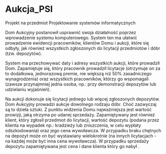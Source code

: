 # Aukcja_PSI
Projekt na przedmiot Projektowanie systemów informatycznych

Dom Aukcyjny postanowił usprawnić swoja działalność poprzez wprowadzenie systemu komputerowego. 
System ten ma ułatwić prowadzenie ewidencji pracowników, klientów Domu i aukcji, które się odbyły, 
jak również wszystkich zgłoszonych do licytacji przedmiotów i dóbr (tzw. depozytów).

System ma przechowywać daty i adresy wszystkich aukcji, które prowadził Dom. Zapamiętuje się, 
który pracownik prowadził licytacje (otrzymuje on za to dodatkowa, jednorazową premie, 
nie większą niż 50% zasadniczego wynagrodzenia) oraz wszystkich pracowników, 
którzy go wspomagali (zawsze przynajmniej jedna osoba, np.: przy demonstracji depozytów lub udzielaniu wyjaśnień).

Na aukcji dokonuje się licytacji jednego lub więcej zgłoszonych depozytów. 
Dom Aukcyjny prowadzi aukcje dowolnego rodzaju dóbr. Choć zazwyczaj są to dzieła sztuki. 
Z punktu widzenia Domu najważniejsza jest wartość prowizji, jaką otrzyma po udanej sprzedaży. 
Zapamiętywany jest również klient, który zgłosił przedmiot do licytacji, 
wartość depozytu (podana przez klienta na wypadek np.: kradzieży lub zniszczenia, w celu wypłaty odszkodowania) oraz jego cena wywoławcza. 
W przypadku braku chętnych na depozyt może on być wystawiany wielokrotnie (na innych licytacjach - na każdej może być inna cena wywoławcza).
W przypadku sprzedaży depozytu zapamiętywana jest cena i dane klienta który go nabył .
